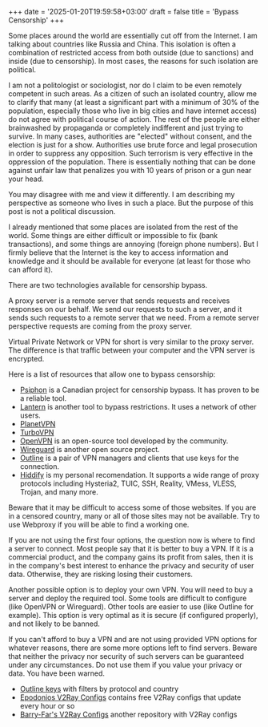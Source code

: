 +++
date = '2025-01-20T19:59:58+03:00'
draft = false
title = 'Bypass Censorship'
+++

Some places around the world are essentially cut off from the Internet. I am talking about countries like Russia and China. This isolation is often a combination of restricted access from both outside (due to sanctions) and inside (due to censorship). In most cases, the reasons for such isolation are political.

I am not a politologist or sociologist, nor do I claim to be even remotely competent in such areas. As a citizen of such an isolated country, allow me to clarify that many (at least a significant part with a minimum of 30% of the population, especially those who live in big cities and have internet access) do not agree with political course of action. The rest of the people are either brainwashed by propaganda or completely indifferent and just trying to survive. In many cases, authorities are "elected" without consent, and the election is just for a show. Authorities use brute force and legal prosecution in order to suppress any opposition. Such terrorism is very effective in the oppression of the population. There is essentially nothing that can be done against unfair law that penalizes you with 10 years of prison or a gun near your head.

You may disagree with me and view it differently. I am describing my perspective as someone who lives in such a place. But the purpose of this post is not a political discussion.

I already mentioned that some places are isolated from the rest of the world. Some things are either difficult or impossible to fix (bank transactions), and some things are annoying (foreign phone numbers). But I firmly believe that the Internet is the key to access information and knowledge and it should be available for everyone (at least for those who can afford it).

There are two technologies available for censorship bypass.

A proxy server is a remote server that sends requests and receives responses on our behalf. We send our requests to such a server, and it sends such requests to a remote server that we need. From a remote server perspective requests are coming from the proxy server.

Virtual Private Network or VPN for short is very similar to the proxy server. The difference is that traffic between your computer and the VPN server is encrypted.

Here is a list of resources that allow one to bypass censorship:

- [Psiphon](https://psiphon.ca) is a Canadian project for censorship bypass. It has proven to be a reliable tool.
- [Lantern](https://lantern.io) is another tool to bypass restrictions. It uses a network of other users.
- [PlanetVPN](https://freevpnplanet.com)
- [TurboVPN](https://turbovpn.com)
- [OpenVPN](https://openvpn.net) is an open-source tool developed by the community.
- [Wireguard](https://wireguard.com) is another open source project.
- [Outline](https://getoutline.org) is a pair of VPN managers and clients that use keys for the connection.
- [Hiddify](https://hiddify.com) is my personal recomendation. It supports a wide range of proxy protocols including Hysteria2, TUIC, SSH, Reality, VMess, VLESS, Trojan, and many more.

Beware that it may be difficult to access some of those websites. If you are in a censored country, many or all of those sites may not be available. Try to use Webproxy if you will be able to find a working one.

If you are not using the first four options, the question now is where to find a server to connect. Most people say that it is better to buy a VPN. If it is a commercial product, and the company gains its profit from sales, then it is in the company's best interest to enhance the privacy and security of user data. Otherwise, they are risking losing their customers.

Another possible option is to deploy your own VPN. You will need to buy a server and deploy the required tool. Some tools are difficult to configure (like OpenVPN or Wireguard). Other tools are easier to use (like Outline for example). This option is very optimal as it is secure (if configured properly), and not likely to be banned.

If you can't afford to buy a VPN and are not using provided VPN options for whatever reasons, there are some more options left to find servers. Beware that neither the privacy nor security of such servers can be guaranteed under any circumstances. Do not use them if you value your privacy or data. You have been warned.

- [Outline keys](https://outlinekeys.com/) with filters by protocol and country
- [Epodonios V2Ray Configs](https://github.com/Epodonios/v2ray-configs) contains free V2Ray configs that update every hour or so
- [Barry-Far's V2Ray Configs](https://github.com/barry-far/V2ray-Configs) another repository with V2Ray configs